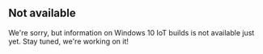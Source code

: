 ## Not available

We're sorry, but information on Windows 10 IoT builds is not available just yet. Stay tuned, we're working on it!